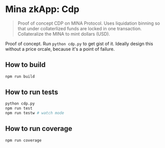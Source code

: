 # Mina zkApp: Cdp

> Proof of concept CDP on MINA Protocol. Uses liquidation binning so that under collaterlized funds are locked in one transaction. Collateralize the MINA to mint dollars (USD).

Proof of concept. Run `python cdp.py` to get gist of it. Ideally design this without a price orcale, because it's a point of failure.

## How to build
```sh
npm run build
```
## How to run tests
```sh
python cdp.py
npm run test
npm run testw # watch mode
```
## How to run coverage
```sh
npm run coverage
```
